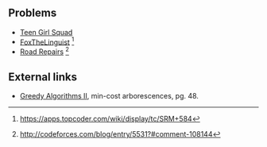## Problems
* [Teen Girl Squad](https://uva.onlinejudge.org/external/111/11183.pdf)
* [FoxTheLinguist](https://community.topcoder.com/stat?c=problem_statement&pm=12614&rd=15696) [^1]
* [Road Repairs](http://codeforces.com/contest/240/problem/E) [^2]

## External links
* [Greedy Algorithms II](http://www.cs.princeton.edu/~wayne/kleinberg-tardos/pdf/04GreedyAlgorithmsII.pdf), min-cost arborescences, pg. 48.

[^1]: <https://apps.topcoder.com/wiki/display/tc/SRM+584>
[^2]: <http://codeforces.com/blog/entry/5531?#comment-108144>